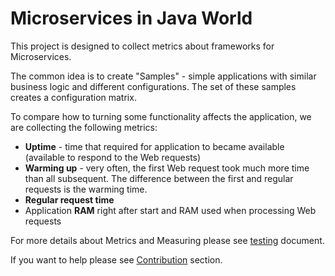 # Microservices in Java World

This project is designed to collect metrics about frameworks for Microservices.

The common idea is to create "Samples" - simple applications with similar business logic and different configurations. 
The set of these samples creates a configuration matrix.

To compare how to turning some functionality affects the application, we are collecting the following metrics:

* **Uptime** - time that required for application to became available (available to respond to the Web requests)
* **Warming up** - very often, the first Web request took much more time than all subsequent. 
The difference between the first and regular requests is the warming time.
* **Regular request time**
* Application **RAM** right after start and RAM used when processing Web requests

For more details about Metrics and Measuring please see [testing](./testing.md) document.

If you want to help please see [Contribution](./contribute.md) section.